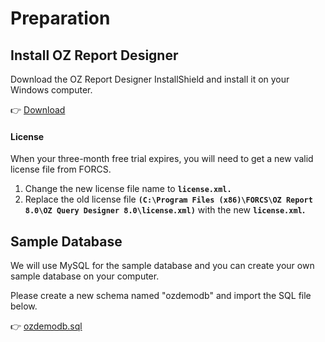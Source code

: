 # Preparation

## Install OZ Report Designer

Download the OZ Report Designer InstallShield and install it on your Windows computer.

👉 [Download](https://drive.google.com/file/d/1ZtB\_exHzt0dNtb0bkt0tkXEHolWJUujC/view?usp=sharing)

#### License

When your three-month free trial expires, you will need to get a new valid license file from FORCS.&#x20;

1. Change the new license file name to **`license.xml.`**&#x20;
2. Replace the old license file **`(C:\Program Files (x86)\FORCS\OZ Report 8.0\OZ Query Designer 8.0\license.xml)`**    with the new **`license.xml`.**

## Sample Database

We will use MySQL for the sample database and you can create your own sample database on your computer.

Please create a new schema named "ozdemodb" and import the SQL file below.

👉 [ozdemodb.sql ](https://drive.google.com/file/d/1HErhwbrADsCTqiNLfSS3lHzrK9gOBhPQ/view)
